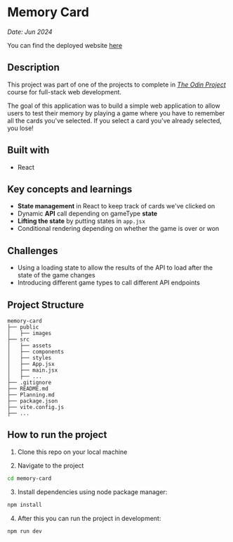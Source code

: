 
# Memory Card 
_Date: Jun 2024_

You can find the deployed website [here](https://avatar-memory-game.vercel.app/)
## Description 
This project was part of one of the projects to complete in [_The Odin Project_](https://www.theodinproject.com/lessons/node-path-react-new-memory-card) course for full-stack web development. 

The goal of this application was to build a simple web application to allow users to test their memory by playing a game where you have to remember all the cards you've selected. If you select a card you've already selected, you lose!

## Built with
- React 

## Key concepts and learnings
- **State management** in React to keep track of cards we've clicked on
- Dynamic **API** call depending on gameType **state**
- **Lifting the state** by putting states in `app.jsx`
- Conditional rendering depending on whether the game is over or won

## Challenges
- Using a loading state to allow the results of the API to load after the state of the game changes
- Introducing different game types to call different API endpoints

## Project Structure 
```
memory-card
├── public
│   ├── images
├── src
│   ├── assets
│   ├── components
│   ├── styles
│   ├── App.jsx
│   ├── main.jsx
│   ├── ...
├── .gitignore
├── README.md
├── Planning.md
├── package.json
├── vite.config.js
├── ...

```

## How to run the project
1. Clone this repo on your local machine

2. Navigate to the project
```bash
cd memory-card
```

3. Install dependencies using node package manager:
```bash
npm install
```

4. After this you can run the project in development:
```bash
npm run dev
```

